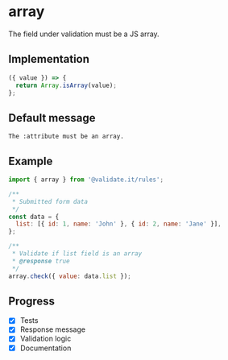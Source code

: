 # array

The field under validation must be a JS array.

## Implementation

```js
({ value }) => {
  return Array.isArray(value);
};
```

## Default message

```text
The :attribute must be an array.
```

## Example

```js
import { array } from '@validate.it/rules';

/**
 * Submitted form data
 */
const data = {
  list: [{ id: 1, name: 'John' }, { id: 2, name: 'Jane' }],
};

/**
 * Validate if list field is an array
 * @response true
 */
array.check({ value: data.list });
```

## Progress

- [x] Tests
- [x] Response message
- [x] Validation logic
- [x] Documentation
